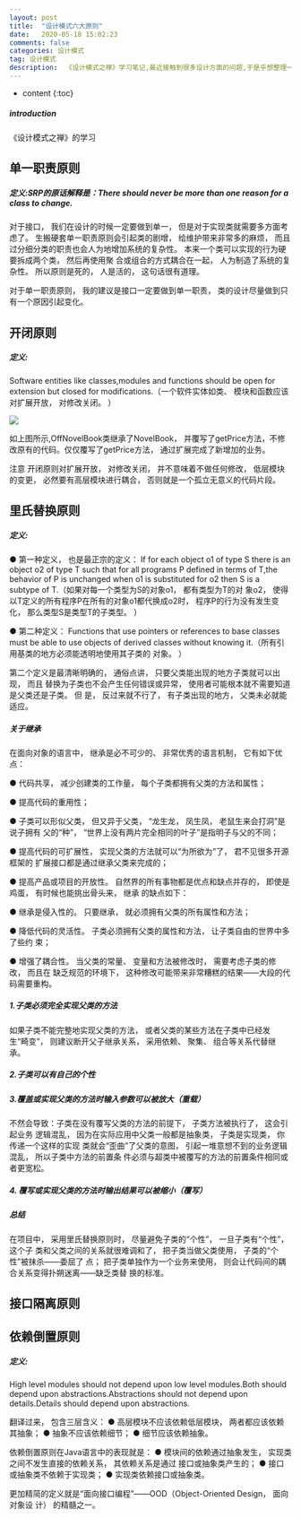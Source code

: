 ```yaml
---
layout: post
title:  "设计模式六大原则"
date:   2020-05-18 15:02:23
comments: false
categories: 设计模式
tag: 设计模式
description:  《设计模式之禅》学习笔记,最近接触到很多设计方面的问题,于是乎想整理一下这一块的知识。                                                        
---
```

* content
{:toc}
##### introduction

《设计模式之禅》的学习

## 单一职责原则

##### 定义:SRP的原话解释是：There should never be more than one reason for a class to change.

对于接口， 我们在设计的时候一定要做到单一， 但是对于实现类就需要多方面考虑了。
生搬硬套单一职责原则会引起类的剧增， 给维护带来非常多的麻烦， 而且过分细分类的职责也会人为地增加系统的复杂性。 本来一个类可以实现的行为硬要拆成两个类， 然后再使用聚
合或组合的方式耦合在一起， 人为制造了系统的复杂性。 所以原则是死的， 人是活的， 这句话很有道理。

对于单一职责原则， 我的建议是接口一定要做到单一职责， 类的设计尽量做到只有一个原因引起变化。


## 开闭原则

##### 定义:

Software entities like classes,modules and functions should be open for extension but closed for
modifications.（一个软件实体如类、 模块和函数应该对扩展开放， 对修改关闭。 ）

![](https://bo07997.github.io/myBlog/styles/images/Blog/设计模式六大原则/1.png)

如上图所示,OffNovelBook类继承了NovelBook， 并覆写了getPrice方法，不修改原有的代码。仅仅覆写了getPrice方法， 通过扩展完成了新增加的业务。

注意 开闭原则对扩展开放， 对修改关闭， 并不意味着不做任何修改， 低层模块的变更， 必然要有高层模块进行耦合， 否则就是一个孤立无意义的代码片段。

## 里氏替换原则

##### 定义:

● 第一种定义， 也是最正宗的定义： If for each object o1 of type S there is an object o2 of
type T such that for all programs P defined in terms of T,the behavior of P is unchanged when o1 is
substituted for o2 then S is a subtype of T.（如果对每一个类型为S的对象o1， 都有类型为T的对
象o2， 使得以T定义的所有程序P在所有的对象o1都代换成o2时， 程序P的行为没有发生变
化， 那么类型S是类型T的子类型。 ）

● 第二种定义： Functions that use pointers or references to base classes must be able to use
objects of derived classes without knowing it.（所有引用基类的地方必须能透明地使用其子类的
对象。 ）

第二个定义是最清晰明确的， 通俗点讲， 只要父类能出现的地方子类就可以出现， 而且
替换为子类也不会产生任何错误或异常， 使用者可能根本就不需要知道是父类还是子类。 但
是， 反过来就不行了， 有子类出现的地方， 父类未必就能适应。

##### 关于继承

在面向对象的语言中， 继承是必不可少的、 非常优秀的语言机制， 它有如下优点：

● 代码共享， 减少创建类的工作量， 每个子类都拥有父类的方法和属性；

● 提高代码的重用性；

● 子类可以形似父类， 但又异于父类， “龙生龙， 凤生凤， 老鼠生来会打洞”是说子拥有
父的“种”， “世界上没有两片完全相同的叶子”是指明子与父的不同；

● 提高代码的可扩展性， 实现父类的方法就可以“为所欲为”了， 君不见很多开源框架的
扩展接口都是通过继承父类来完成的；

● 提高产品或项目的开放性。
自然界的所有事物都是优点和缺点并存的， 即使是鸡蛋， 有时候也能挑出骨头来， 继承
的缺点如下：

● 继承是侵入性的。 只要继承， 就必须拥有父类的所有属性和方法；

● 降低代码的灵活性。 子类必须拥有父类的属性和方法， 让子类自由的世界中多了些约
束；

● 增强了耦合性。 当父类的常量、 变量和方法被修改时， 需要考虑子类的修改， 而且在
缺乏规范的环境下， 这种修改可能带来非常糟糕的结果——大段的代码需要重构。

##### 1.子类必须完全实现父类的方法

如果子类不能完整地实现父类的方法， 或者父类的某些方法在子类中已经发
生“畸变”， 则建议断开父子继承关系， 采用依赖、 聚集、 组合等关系代替继承。

##### 2.子类可以有自己的个性

##### 3.覆盖或实现父类的方法时输入参数可以被放大（重载）
不然会导致：子类在没有覆写父类的方法的前提下， 子类方法被执行了， 这会引起业务
逻辑混乱， 因为在实际应用中父类一般都是抽象类， 子类是实现类， 你传递一个这样的实现
类就会“歪曲”了父类的意图， 引起一堆意想不到的业务逻辑混乱， 所以子类中方法的前置条
件必须与超类中被覆写的方法的前置条件相同或者更宽松。

##### 4. 覆写或实现父类的方法时输出结果可以被缩小（覆写）

##### 总结

在项目中， 采用里氏替换原则时， 尽量避免子类的“个性”， 一旦子类有“个性”， 这个子
类和父类之间的关系就很难调和了， 把子类当做父类使用， 子类的“个性”被抹杀——委屈了
点； 把子类单独作为一个业务来使用， 则会让代码间的耦合关系变得扑朔迷离——缺乏类替
换的标准。

## 接口隔离原则


## 依赖倒置原则

##### 定义:
High level modules should not depend upon low level modules.Both should depend upon
abstractions.Abstractions should not depend upon details.Details should depend upon abstractions.

翻译过来， 包含三层含义：
● 高层模块不应该依赖低层模块， 两者都应该依赖其抽象；
● 抽象不应该依赖细节；
● 细节应该依赖抽象。

依赖倒置原则在Java语言中的表现就是：
● 模块间的依赖通过抽象发生， 实现类之间不发生直接的依赖关系， 其依赖关系是通过
接口或抽象类产生的；
● 接口或抽象类不依赖于实现类；
● 实现类依赖接口或抽象类。

更加精简的定义就是“面向接口编程”——OOD（Object-Oriented Design， 面向对象设
计） 的精髓之一。



